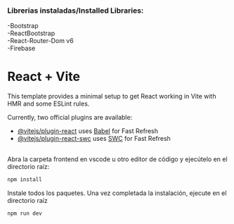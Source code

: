 ### Librerias instaladas/Installed Libraries:
-Bootstrap\
-ReactBootstrap\
-React-Router-Dom v6\
-Firebase


# React + Vite

This template provides a minimal setup to get React working in Vite with HMR and some ESLint rules.

Currently, two official plugins are available:

- [@vitejs/plugin-react](https://github.com/vitejs/vite-plugin-react/blob/main/packages/plugin-react/README.md) uses [Babel](https://babeljs.io/) for Fast Refresh
- [@vitejs/plugin-react-swc](https://github.com/vitejs/vite-plugin-react-swc) uses [SWC](https://swc.rs/) for Fast Refresh


##
Abra la carpeta frontend en vscode u otro editor de código y ejecútelo en el directorio raíz:
  
   ```bash
   npm install
   ```
Instale todos los paquetes. Una vez completada la instalación, ejecute en el directorio raíz

   ```bash
   npm run dev
   ```

